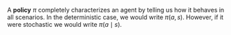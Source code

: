 A **policy** $\pi$ completely characterizes an agent by telling us how it behaves in all scenarios. In the deterministic case, we would write $\pi(a, s)$. However, if it were stochastic we would write $\pi\left(a \mid s\right)$.